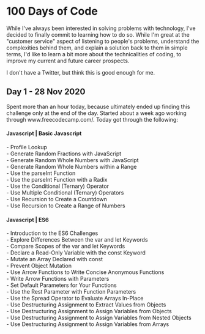 # 100 Days of Code
While I've always been interested in solving problems with technology, I've decided to finally commit to learning how to do so. While I'm great at the "customer service" aspect of listening to people's problems, understand the complexities behind them, and explain a solution back to them in simple terms, I'd like to learn a bit more about the technicalities of coding, to improve my current and future career prospects.
<p>I don't have a Twitter, but think this is good enough for me.
<h2>Day 1 - 28 Nov 2020</h2>
<p>Spent more than an hour today, because ultimately ended up finding this challenge only at the end of the day. Started about a week ago working through www.freecodecamp.com/. Today got through the following:
  <h4>Javascript | Basic Javascript</h4>
  <p> - Profile Lookup
  <br> - Generate Random Fractions with JavaScript
  <br> - Generate Random Whole Numbers with JavaScript
  <br> - Generate Random Whole Numbers within a Range
  <br> - Use the parseInt Function
  <br> - Use the parseInt Function with a Radix
  <br> - Use the Conditional (Ternary) Operator
  <br> - Use Multiple Conditional (Ternary) Operators
  <br> - Use Recursion to Create a Countdown
  <br> - Use Recursion to Create a Range of Numbers 
  <h4>Javascript | ES6</h4>
  <p> - Introduction to the ES6 Challenges
  <br> - Explore Differences Between the var and let Keywords
  <br> - Compare Scopes of the var and let Keywords
  <br> - Declare a Read-Only Variable with the const Keyword
  <br> - Mutate an Array Declared with const
  <br> - Prevent Object Mutation
  <br> - Use Arrow Functions to Write Concise Anonymous Functions
  <br> - Write Arrow Functions with Parameters
  <br> - Set Default Parameters for Your Functions
  <br> - Use the Rest Parameter with Function Parameters
  <br> - Use the Spread Operator to Evaluate Arrays In-Place
  <br> - Use Destructuring Assignment to Extract Values from Objects
  <br> - Use Destructuring Assignment to Assign Variables from Objects
  <br> - Use Destructuring Assignment to Assign Variables from Nested Objects
  <br> - Use Destructuring Assignment to Assign Variables from Arrays



